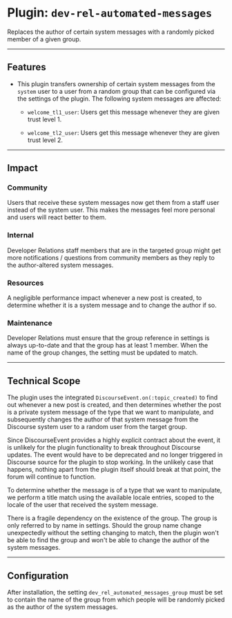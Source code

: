 # Plugin: `dev-rel-automated-messages`

Replaces the author of certain system messages with a randomly picked member of a given group.

---

## Features

- This plugin transfers ownership of certain system messages from the `system` user to a user from a random group that can be configured via the settings of the plugin. The following system messages are affected:

  - `welcome_tl1_user`: Users get this message whenever they are given trust level 1.

  - `welcome_tl2_user`: Users get this message whenever they are given trust level 2.

---

## Impact

### Community

Users that receive these system messages now get them from a staff user instead of the system user. This makes the messages feel more personal and users will react better to them.

### Internal

Developer Relations staff members that are in the targeted group might get more notifications / questions from community members as they reply to the author-altered system messages.

### Resources

A negligible performance impact whenever a new post is created, to determine whether it is a system message and to change the author if so.

### Maintenance

Developer Relations must ensure that the group reference in settings is always up-to-date and that the group has at least 1 member. When the name of the group changes, the setting must be updated to match.

---

## Technical Scope

The plugin uses the integrated `DiscourseEvent.on(:topic_created)` to find out whenever a new post is created, and then determines whether the post is a private system message of the type that we want to manipulate, and subsequently changes the author of that system message from the Discourse system user to a random user from the target group.

Since DiscourseEvent provides a highly explicit contract about the event, it is unlikely for the plugin functionality to break throughout Discourse updates. The event would have to be deprecated and no longer triggered in Discourse source for the plugin to stop working. In the unlikely case that happens, nothing apart from the plugin itself should break at that point, the forum will continue to function.

To determine whether the message is of a type that we want to manipulate, we perform a title match using the available locale entries, scoped to the locale of the user that received the system message.

There is a fragile dependency on the existence of the group. The group is only referred to by name in settings. Should the group name change unexpectedly without the setting changing to match, then the plugin won't be able to find the group and won't be able to change the author of the system messages.

---

## Configuration

After installation, the setting `dev_rel_automated_messages_group` must be set to contain the name of the group from which people will be randomly picked as the author of the system messages.
